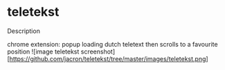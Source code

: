 # teletekst

Description 

chrome extension: popup loading dutch teletext then scrolls to a favourite position
![image teletekst screenshot][https://github.com/jacron/teletekst/tree/master/images/teletekst.png]
